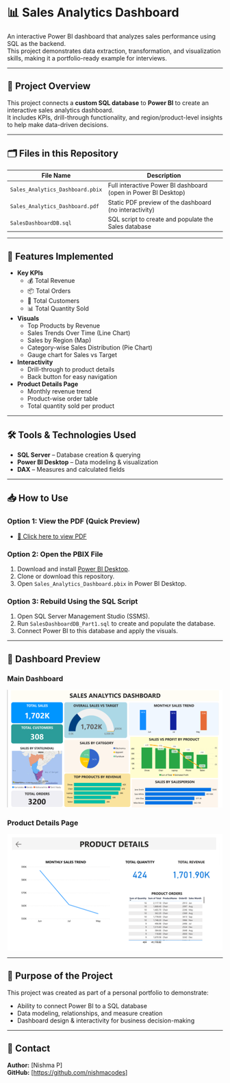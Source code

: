 # 📊 Sales Analytics Dashboard

An interactive Power BI dashboard that analyzes sales performance using SQL as the backend.  
This project demonstrates data extraction, transformation, and visualization skills, making it a portfolio-ready example for interviews.

---

## 📌 Project Overview
This project connects a **custom SQL database** to **Power BI** to create an interactive sales analytics dashboard.  
It includes KPIs, drill-through functionality, and region/product-level insights to help make data-driven decisions.

---

## 🗂 Files in this Repository
| File Name | Description |
|-----------|-------------|
| `Sales_Analytics_Dashboard.pbix` | Full interactive Power BI dashboard (open in Power BI Desktop) |
| `Sales_Analytics_Dashboard.pdf` | Static PDF preview of the dashboard (no interactivity) |
| `SalesDashboardDB.sql` | SQL script to create and populate the Sales database |

---

## 🚀 Features Implemented
- **Key KPIs**
  - 💰 Total Revenue
  - 📦 Total Orders
  - 👥 Total Customers
  - 📊 Total Quantity Sold
- **Visuals**
  - Top Products by Revenue
  - Sales Trends Over Time (Line Chart)
  - Sales by Region (Map)
  - Category-wise Sales Distribution (Pie Chart)
  - Gauge chart for Sales vs Target
- **Interactivity**
  - Drill-through to product details
  - Back button for easy navigation
- **Product Details Page**
  - Monthly revenue trend
  - Product-wise order table
  - Total quantity sold per product

---

## 🛠 Tools & Technologies Used
- **SQL Server** – Database creation & querying
- **Power BI Desktop** – Data modeling & visualization
- **DAX** – Measures and calculated fields

---

## 📥 How to Use

### **Option 1: View the PDF (Quick Preview)**
- [📄 Click here to view PDF](./Sales_Analytics_Dashboard.pdf)

### **Option 2: Open the PBIX File**
1. Download and install [Power BI Desktop](https://powerbi.microsoft.com/desktop/).
2. Clone or download this repository.
3. Open `Sales_Analytics_Dashboard.pbix` in Power BI Desktop.

### **Option 3: Rebuild Using the SQL Script**
1. Open SQL Server Management Studio (SSMS).
2. Run `SalesDashboardDB_Part1.sql` to create and populate the database.
3. Connect Power BI to this database and apply the visuals.

---

## 📸 Dashboard Preview

### **Main Dashboard**
![Main Dashboard](./screenshots/main_dashboard.png)

### **Product Details Page**
![Product Details](./screenshots/product_details.png)

---

## 🎯 Purpose of the Project
This project was created as part of a personal portfolio to demonstrate:
- Ability to connect Power BI to a SQL database
- Data modeling, relationships, and measure creation
- Dashboard design & interactivity for business decision-making

---

## 📧 Contact
**Author:** [Nishma P]  
**GitHub:** [https://github.com/nishmacodes]  

